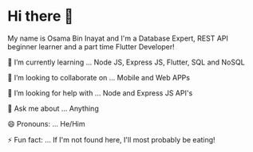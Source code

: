 # Hi there 👋

My name is Osama Bin Inayat and I'm a Database Expert, REST API beginner learner and a part time Flutter Developer! 


🌱 I’m currently learning ... Node JS, Express JS, Flutter, SQL and NoSQL

👯 I’m looking to collaborate on ... Mobile and Web APPs

🤔 I’m looking for help with ... Node and Express JS API's

💬 Ask me about ... Anything

😄 Pronouns: ... He/Him

⚡ Fun fact: ... If I'm not found here, I'll most probably be eating!
